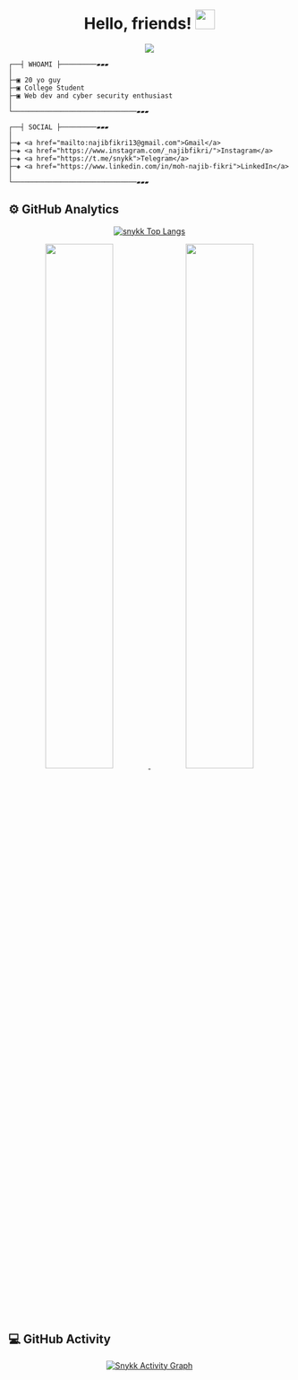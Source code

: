 

<h1 align="center">Hello, friends! <img  src="https://media.giphy.com/media/hvRJCLFzcasrR4ia7z/giphy.gif"  width="35"> </h1>

<div align="center"> <a  href="https://github.com/snykk"><img  src="https://readme-typing-svg.herokuapp.com?color=25F723&background=000000&center=true&vCenter=true&width=260&height=60&lines=Welcome+to+my+github..."></a>
</div>

```
┌──┤ WHOAMI ├─────────▰▰▰
│
├─▣ 20 yo guy
├─▣ College Student
├─▣ Web dev and cyber security enthusiast
│
└───────────────────────────────▰▰▰

┌──┤ SOCIAL ├─────────▰▰▰
│
├─◈ <a href="mailto:najibfikri13@gmail.com">Gmail</a>
├─◈ <a href="https://www.instagram.com/_najibfikri/">Instagram</a>
├─◈ <a href="https://t.me/snykk">Telegram</a>
├─◈ <a href="https://www.linkedin.com/in/moh-najib-fikri">LinkedIn</a>
│
└───────────────────────────────▰▰▰
  ```


## ⚙️ GitHub Analytics

  

<div>

<p align="center"> 
<a  href="https://github.com/snykk/"><img  src="https://github-readme-stats.vercel.app/api/top-langs/?username=snykk&langs_count=8&theme=radical&layout=compact&hide_border=true"  alt="snykk Top Langs"/></a>
</p>

<p align="center"> <a  href="https://github.com/snykk/">
<img  width="49%"  src="https://github-readme-stats.vercel.app/api?username=snykk&show_icons=true&theme=radical&hide_border=true"  /> <img  width="49%"  src="https://github-readme-streak-stats.herokuapp.com/?user=snykk&theme=radical&hide_border=true"  />
</a>
</p>

</div>

  

## 💻 GitHub Activity

  

<p align="center">
<a  href="https://github.com/snykk"><img  alt="Snykk Activity Graph"  src="https://activity-graph.herokuapp.com/graph?username=snykk&custom_title=Snykk%20Contribution%20Graph&bg_color=000000&color=00FF00&line=00FFFF&point=FFFFFF&area_color=FFF000&area=true"  /></a>
</p>